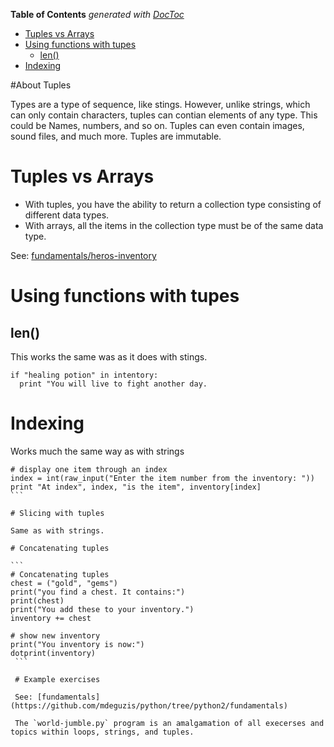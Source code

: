 <!-- START doctoc generated TOC please keep comment here to allow auto update -->
<!-- DON'T EDIT THIS SECTION, INSTEAD RE-RUN doctoc TO UPDATE -->
**Table of Contents**  *generated with [DocToc](https://github.com/thlorenz/doctoc)*

- [Tuples vs Arrays](#tuples-vs-arrays)
- [Using functions with tupes](#using-functions-with-tupes)
  - [len()](#len)
- [Indexing](#indexing)

<!-- END doctoc generated TOC please keep comment here to allow auto update -->

#About Tuples

Types are a type of sequence, like stings. However, unlike strings, which can only contain characters, tuples can contian elements of any type. This could be Names, numbers, and so on. Tuples can even contain images, sound files, and much more. Tuples are immutable.

# Tuples vs Arrays

* With tuples, you have the ability to return a collection type consisting of different data types.
* With arrays, all the items in the collection type must be of the same data type.

See: [fundamentals/heros-inventory](https://github.com/mdeguzis/python/blob/python2/fundamentals/heros-inventory.py)

# Using functions with tupes

## len()

This works the same was as it does with stings.

```
if "healing potion" in intentory:      
  print "You will live to fight another day.
```

# Indexing

Works much the same way as with strings

````
# display one item through an index 
index = int(raw_input("Enter the item number from the inventory: "))    
print "At index", index, "is the item", inventory[index]
```

# Slicing with tuples

Same as with strings.

# Concatenating tuples

```
# Concatenating tuples    
chest = ("gold", "gems")
print("you find a chest. It contains:") 
print(chest)   
print("You add these to your inventory.")   
inventory += chest  
            
# show new inventory                    
print("You inventory is now:")
dotprint(inventory)
 ```
 
 # Example exercises
 
 See: [fundamentals](https://github.com/mdeguzis/python/tree/python2/fundamentals)
 
 The `world-jumble.py` program is an amalgamation of all execerses and topics within loops, strings, and tuples.
